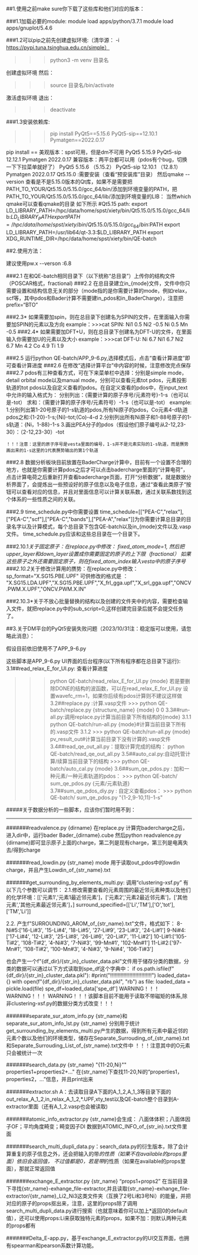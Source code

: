 ##1.使用之前make sure你下载了这些库和他们对应的版本：

###1.1加载必要的module:
	module load apps/python/3.7.1
	module load apps/gnuplot/5.4.6

###1.2可以pip之前先创建虚拟环境:（清华源：
-i https://pypi.tuna.tsinghua.edu.cn/simple）

>>>python3 -m venv 目录名

创建虚拟环境
然后：

>>>source 目录名/bin/activate

激活虚拟环境
退出：

>>>deactivate

###1.3安装依赖库:
>>>pip install PyQt5==5.15.6 PyQt5-sip==12.10.1 Pymatgen==2022.0.17

  pip install <library>==<version>
	美观版本：spst可用，但是dm不可用
	PyQt5                         5.15.9
	PyQt5-sip                     12.12.1
	Pymatgen                      2022.0.17
兼容版本：两平台都可以用（pdos有个bug，切换一下下拉菜单就好了）
	PyQt5                         5.15.6 （5.15.2）
	PyQt5-sip                     12.10.1 （12.8.1）
	Pymatgen                      2022.0.17
Qt5.15.0 :需要安装（查看“预安装库”目录）
然后qmake --version 查看是不是5.15.0版本的Qt库，如果不是需要把PATH_TO_YOUR/Qt5.15.0/5.15.0/gcc_64/bin/添加到环境变量的PATH，把PATH_TO_YOUR/Qt5.15.0/5.15.0/gcc_64/lib/添加到环境变量的LIB：
当然which qmake可以查看qmake的目录 
如下所示
#Qt5.15 path:
export LD_LIBRARY_PATH=/hpc/data/home/spst/xiety/bin/Qt5.15.0/5.15.0/gcc_64/lib:$LD_LIBRARY_PATH
export PATH=/hpc/data/home/spst/xiety/bin/Qt5.15.0/5.15.0/gcc_64/bin:$PATH
export LD_LIBRARY_PATH=/usr/lib64/qt-3.3:$LD_LIBRARY_PATH
export XDG_RUNTIME_DIR=/hpc/data/home/spst/xiety/bin/QE-batch
	
##2.使用方法：

建议使用pw.x --verson :6.8

###2.1 在和QE-batch相同目录下（以下统称“总目录”）上传你的结构文件（POSCAR格式，fractional)
###2.2 在总目录建立in_{mode}文件，文件中你只需要设置和结构信息无关的部分（mode指的是你需要计算的mode，例如relax，scf等，其中pdos和Bader计算不需要建in_pdos和in_BaderCharge），注意把prefix=“BTO”

###2.3* 如果需要加spin，则在总目录下创建名为SPIN的文件，在里面输入你需要加SPIN的元素以及方向
     example：>>>cat SPIN:
              Ni1  0.5
              Ni2  -0.5
              Ni   0.5
              Mn   -0.5
###2.4* 如果需要加DFT+U，则在总目录下创建名为DFT-U的文件，在里面输入你需要加U的元素以及大小
     example：>>>cat DFT-U:
              Ni 6.7
              Ni1 6.7
              Ni2 6.7
              Mn 4.2
              Co 4.9
              Ti 1.9

###2.5 运行python QE-batch/APP_9-6.py,选择模式后，点击“查看计算进度”即可查看计算进度
###2.6 在修改“选择计算平台”中内容的时候，注意修改完点保存
###2.7 pdos有三种查看方式，可在下来菜单栏中选择：分别是simple mode，detail orbital mode以及manual mode，分别可以查看元素tot pdos，元素投影轨道的tot pdos以及自定义查看的pdos。在自定义查看的pdos中，在input_text中允许的输入格式为：
	分别列出：{需要计算的原子序号/元素符号}-1-s（也可以是-tot）
	求和：（需要计算的原子序号/元素符号）-1-s（也可以是-tot）
	example:
	1.分别列出第1-20号原子的1-s轨道的pdos,所有Ni原子的pdos，Co元素4-d轨道pdos之和:{1-20}-1-s;{Ni}-tot;(Co)-4-d
	2.分别列出所有Ni原子和1-88号原子的1-s轨道：{Ni，1-88}-1-s
	3.画出PEA分子的pdos（假设他们原子编号从2-12,23-30）：（2-12,23-30）-tot
	
	！！！注意：这里的原子序号是vesta里面的编号，1-s并不是元素实际的1-s轨道，而是赝势画出来的1-s这里的1代表赝势输出的第1个轨道
	
###2.8 数据分析板块目前放置在BaderCharge计算中，目前有一个设置不合理的地方，也就是你需要计算pdos之后才可以点击badercharge里面的“计算电荷”，点击计算电荷之后重新打开查看badercharge页面，打开“分析数据”，就是数据分析界面了，会提炼出一些预设好的原子信息以及电子信息，通过“查看此类原子“按钮可以查看对应的信息，并且对里面信息可以计算关联系数，通过关联系数找到这个体系的一些性质之间的关联。
 
 
 

###2.9 time_schedule.py中你需要设置
time_schedule=[["PEA-C","relax"],["PEA-C","scf"],["PEA-C","bands"],["PEA-A","relax"]]为你需要计算总目录的目录名字以及计算模式，每个总目录下包含QE-batch以及in_{mode}文件以及.vasp文件。
time_schedule.py应该和这些总目录在一个目录下。

###2.10.1*关于固定原子：在replace.py中修改：
fixed_atom_mode=1,
然后把upper_layer和down_layer设置成你需要固定的原子的上下限（fractional）
如果这些原子之外还需要固定原子，则在fixed_atom_index输入vesta中的原子序号
###2.10.2*关于修改计算用的赝势：在replace.py中修改：
sp_format="X.SG15.PBE.UPF" 
可供修改的格式是 ：
"X.SG15.LDA.UPF","X.SG15.PBE.UPF","X_frl_gga.upf","X_srl_gga.upf","ONCV.PWM.X.UPF","ONCV.PWM.X.IN"

###2.10.3*关于不放心批量替换的结构以及创建的文件夹中的内容，需要检查输入文件，就把replace.py中的sub_script=0,这样创建完目录后就不会提交任务了。



##3.关于DM平台的PyQt5安装失败问题（2023/10/31注：稳定版可以使用，请忽略此消息）：

假设目前依旧使用不了APP_9-6.py

这些脚本是APP_9-6.py UI界面的后台程序(以下所有程序都在总目录下运行):
3.1##read_relax_E_for_UI.py: 查看计算进度
>>> python QE-batch/read_relax_E_for_UI.py {mode}
若是要删除DONE的结构的波函数，可以在read_relax_E_for_UI.py 设置wavefc_rm=1，如果你后续有pdos计算则不建议这样做
3.2##replace.py :计算.vasp文件
    >>> python  QE-batch/replace.py {structure_name} {mode} 0 0
3.3##run-all.py:调用replace.py计算当前目录下所有结构的{mode}
	3.1.1
>>> python QE-batch/run-all.py {mode}#计算当前目录下所有的.vasp文件
	3.1.2
	>>> python QE-batch/run-all.py {mode} pv_result_out#计算当前目录下没有计算的.vasp文件
3.4##read_qe_out_all.py：提取计算完成的结构：
>>>python QE-batch/read_qe_out_all.py
3.5##auto_cal.py:自动托管计算/续算当前目录下的结构
	>>> python QE-batch/auto_cal.py {mode}
3.6##sum_qe_pdos.py : 加和一种元素/一种元素轨道的pdos：
   	>>> python QE-batch/ sum_qe_pdos.py {元素/元素轨道}
3.7##sum_qe_pdos_diy.py : 自定义查看pdos：
   	>>> python QE-batch/ sum_qe_pdos.py "{1-2,9-10,11}-1-s"



#####关于数据分析的一些脚本，应该你们暂时用不到：
 **********************************************************************************************************************************

#######readvalence.py {dirname}
在replace.py 计算完badercharge之后，进入dir中，运行bader Bader_{dirname}.cube
然后python readvalence.py {dirname}即可显示原子上面的charge，第二列是现有charge，第三列是电离失去/得到charge


#######read_lowdin.py {str_name} mode 
用于读取out_pdos中的lowdin charge，并且产生Lowdin_of_{str_name}.txt


#######get_surrounding_by_elements_multi.py: 调用“clustering-xsf.py”
有以下几个参数可以调节：
2.1.修改需要查看的元素周围的最近邻元素种类以及他们的化学环境：[['元素1','元素1最近邻元素']，['元素2','元素2最近邻元素']，['其他元素','其他元素最近邻元素']，]
surround_specified=[['Li','TM'],['O','tot'],['TM','Li']]

2.2.
产生f"SURROUNDING_AROM_of_{str_name}.txt"文件，格式如下：
8-Ni#5:['16-Li#3', '15-Li#4', '18-Li#5', '27-Li#9', '23-Li#3', '24-Li#1']
9-Ni#4:['17-Li#4', '12-Li#3', '25-Li#8', '26-Li#6', '20-Li#7', '11-Li#2']
10-Li#1:['105-Ti#2', '108-Ti#2', '4-Ni#3', '7-Ni#3', '99-Mn#1', '102-Mn#1']
11-Li#2:['97-Mn#1', '108-Ti#2', '100-Mn#3', '4-Ni#3', '9-Ni#4', '106-Ti#3']

也会产生一个f"{df_dir}/{str_in}_cluster_data.pkl"文件用于储存分类的数据，分类的数据可以通过以下方式读取到spe_df这个字典中：
if os.path.isfile(f"{df_dir}/{str_in}_cluster_data.pkl"):
    #print("!!!!!!!!!!!!!!!!!!!!!!!!!!!!")
    loaded_data={}
    with open(f"{df_dir}/{str_in}_cluster_data.pkl", "rb") as file:
        loaded_data = pickle.load(file)
    spe_df=loaded_data['spe_df']
WARNING！！！
WARNING！！！
WARNING！！！该脚本目前不能用于读取不带磁矩的体系,除非clustering-xsf.py的数据分类方式改变！！！

#######separate_sur_atom_info.py {str_name}和separate_sur_atom_info_lst.py {str_name} 分别用于统计get_surrounding_by_elements_multi.py产生的数据，得到所有元素中最近邻的元素个数以及他们的环境类型，储存在Separate_Surrouding_of_{str_name}.txt和Separate_Surrouding_List_of_{str_name}.txt文件中
！！！注意其中的O元素只会被统计一次

#######search_data.py {str_name} "{11-20,Ni}"" properties1+properties2+..."
在{str_name}下查找11-20,Ni的“properties1，properties2，...”信息，并且print出来

#######extractor.sh A：去读取目录A下面的A_1_2,A_1_3等目录下面的out_relax_A_1_2,in_relax_A_1_2,*.UPF,xty_test以及QE-batch整个目录到A-extractor里面（还有A_1_2.vasp也会被读取)

#######atomic_info_extractor.py {str_name}会生成： 八面体体积；八面体因子OF；平均角度畸变；畸变因子DI 数据到ATOMIC_INFO_of_{str_in}.txt文件里面

#######search_multi_dupli_data.py：search_data.py的衍生版本，除了会计算重复的原子信息之外，还会把输入的带*的性质（如果不在available的props里面）依旧会返回值， 不过值都是0，若是带*的性质（如果在available的props里面），那就正常返回值

#######exchange_E_extractor.py {str_name} “props1+props2” 在当前目录下寻找{str_name}-exhange_file-extractor,并且读取{str_name}-exhange_file-extractor/{str_name}_Li2_Ni3这类文件夹（互换了2号Li和3号Ni）的能量，并把对应的原子的props抠出来，注意，这里的props除了调用search_multi_dupli_data.py进行搜索（也就意味着你可以加上*返回0的default值），还可以使用props:Li来获取独特元素的props，如果不加：则默认两种元素的props都有

#######Delta_E-app.py，基于exchange_E_extractor.py的UI交互界面，也拥有spearman和pearson系数计算功能。
